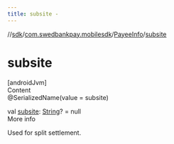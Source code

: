 ```yaml
---
title: subsite -
---
```

//[sdk](../../../index)/[com.swedbankpay.mobilesdk](../index)/[PayeeInfo](index)/[subsite](subsite)



# subsite  
[androidJvm]  
Content  
@SerializedName(value = subsite)  
  
val [subsite](subsite): [String](https://kotlinlang.org/api/latest/jvm/stdlib/kotlin/-string/index.html)? = null  
More info  


Used for split settlement.

  



